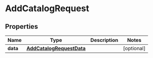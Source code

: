 

# AddCatalogRequest


## Properties

| Name | Type | Description | Notes |
|------------ | ------------- | ------------- | -------------|
|**data** | [**AddCatalogRequestData**](AddCatalogRequestData.md) |  |  [optional] |



